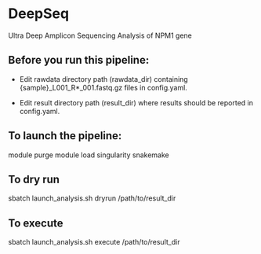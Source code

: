 # DeepSeq
Ultra Deep Amplicon Sequencing Analysis of NPM1 gene

## Before you run this pipeline:

- Edit rawdata directory path (rawdata_dir) containing {sample}_L001_R*_001.fastq.gz files in config.yaml.

- Edit result directory path (result_dir) where results should be reported in config.yaml.

## To launch the pipeline:

module purge
module load singularity snakemake

## To dry run
sbatch launch_analysis.sh dryrun /path/to/result_dir


## To execute
sbatch launch_analysis.sh execute /path/to/result_dir
